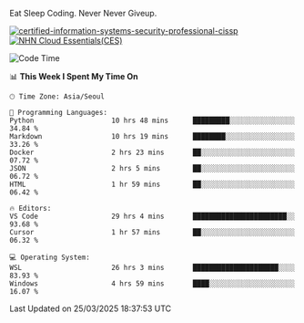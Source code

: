Eat Sleep Coding.
Never Never Giveup.

[![certified-information-systems-security-professional-cissp](https://github.com/user-attachments/assets/d259884f-7f9a-4d80-a663-6968ead7464a)](https://www.credly.com/badges/f394a010-85a0-450b-9136-8043af01d71c/public_url)
[![NHN Cloud Essentials(CES)](https://github.com/user-attachments/assets/f405dcae-c923-424d-927f-e993bac10fa9)](https://www.nhncloud.com/kr/edu/certification/search)


<!--START_SECTION:waka-->
![Code Time](http://img.shields.io/badge/Code%20Time-4%2C008%20hrs%2029%20mins-blue)

📊 **This Week I Spent My Time On** 

```text
🕑︎ Time Zone: Asia/Seoul

💬 Programming Languages: 
Python                   10 hrs 48 mins      █████████░░░░░░░░░░░░░░░░   34.84 % 
Markdown                 10 hrs 19 mins      ████████░░░░░░░░░░░░░░░░░   33.26 % 
Docker                   2 hrs 23 mins       ██░░░░░░░░░░░░░░░░░░░░░░░   07.72 % 
JSON                     2 hrs 5 mins        ██░░░░░░░░░░░░░░░░░░░░░░░   06.72 % 
HTML                     1 hr 59 mins        ██░░░░░░░░░░░░░░░░░░░░░░░   06.42 % 

🔥 Editors: 
VS Code                  29 hrs 4 mins       ███████████████████████░░   93.68 % 
Cursor                   1 hr 57 mins        ██░░░░░░░░░░░░░░░░░░░░░░░   06.32 % 

💻 Operating System: 
WSL                      26 hrs 3 mins       █████████████████████░░░░   83.93 % 
Windows                  4 hrs 59 mins       ████░░░░░░░░░░░░░░░░░░░░░   16.07 % 
```


 Last Updated on 25/03/2025 18:37:53 UTC
<!--END_SECTION:waka-->
